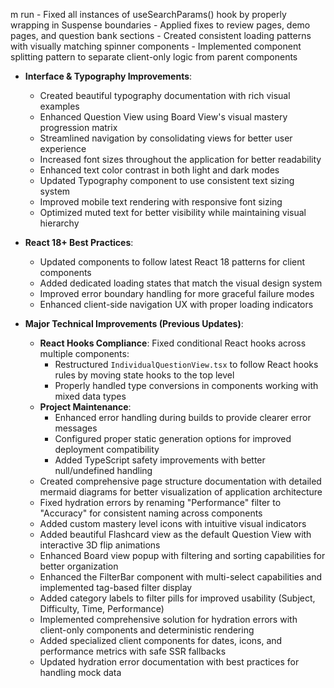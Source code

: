 m run    - Fixed all instances of useSearchParams() hook by properly wrapping in Suspense boundaries
    - Applied fixes to review pages, demo pages, and question bank sections
    - Created consistent loading patterns with visually matching spinner components
    - Implemented component splitting pattern to separate client-only logic from parent components
  - **Interface & Typography Improvements**:
    - Created beautiful typography documentation with rich visual examples
    - Enhanced Question View using Board View's visual mastery progression matrix
    - Streamlined navigation by consolidating views for better user experience
    - Increased font sizes throughout the application for better readability
    - Enhanced text color contrast in both light and dark modes
    - Updated Typography component to use consistent text sizing system
    - Improved mobile text rendering with responsive font sizing
    - Optimized muted text for better visibility while maintaining visual hierarchy
  - **React 18+ Best Practices**:
    - Updated components to follow latest React 18 patterns for client components
    - Added dedicated loading states that match the visual design system
    - Improved error boundary handling for more graceful failure modes
    - Enhanced client-side navigation UX with proper loading indicators

- **Major Technical Improvements (Previous Updates)**:
  - **React Hooks Compliance**: Fixed conditional React hooks across multiple components:
    - Restructured `IndividualQuestionView.tsx` to follow React hooks rules by moving state hooks to the top level
    - Properly handled type conversions in components working with mixed data types
  - **Project Maintenance**:
    - Enhanced error handling during builds to provide clearer error messages
    - Configured proper static generation options for improved deployment compatibility
    - Added TypeScript safety improvements with better null/undefined handling
  - Created comprehensive page structure documentation with detailed mermaid diagrams for better visualization of application architecture
  - Fixed hydration errors by renaming "Performance" filter to "Accuracy" for consistent naming across components
  - Added custom mastery level icons with intuitive visual indicators
  - Added beautiful Flashcard view as the default Question View with interactive 3D flip animations
  - Enhanced Board view popup with filtering and sorting capabilities for better organization
  - Enhanced the FilterBar component with multi-select capabilities and implemented tag-based filter display
  - Added category labels to filter pills for improved usability (Subject, Difficulty, Time, Performance)
  - Implemented comprehensive solution for hydration errors with client-only components and deterministic rendering
  - Added specialized client components for dates, icons, and performance metrics with safe SSR fallbacks
  - Updated hydration error documentation with best practices for handling mock data
